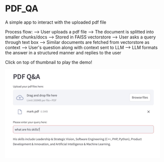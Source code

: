 # PDF_QA
A simple app to interact with the uploaded pdf file

Process flow:
--> User uploads a pdf file 
--> The document is splitted into smaller chunks/docs 
--> Stored in FAISS vectorstore 
--> User asks a query through text box 
--> Similar documents are fetched from vectorstore as context 
--> User's question along with context sent to LLM 
--> LLM formats the answer in a structured manner and replies to the user


Click on top of thumbnail to play the demo!


[![Watch the Demo](pdf_qa.jpg)](https://youtu.be/dTKOMaVdD5A)

